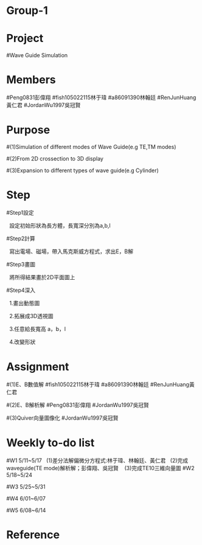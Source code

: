 # Group-1
# Project
#Wave Guide Simulation
# Members
#Peng0831彭偉翔
#fish105022115林于瑋
#a86091390林翰廷
#RenJunHuang黃仁君
#JordanWu1997吳冠賢
# Purpose
#(1)Simulation of different modes of Wave Guide(e.g TE,TM modes)

#(2)From 2D crossection to 3D display

#(3)Expansion to different types of wave guide(e.g Cylinder)

# Step

#Step1設定

   設定初始形狀為長方體，長寬深分別為a,b,l

#Step2計算

   寫出電場、磁場，帶入馬克斯威方程式，求出E，B解

#Step3畫圖

   將所得結果畫於2D平面圖上
   
#Step4深入

   1.畫出動態圖
   
   2.拓展成3D透視圖
   
   3.任意給長寬高 a，b，l
   
   4.改變形狀
   

# Assignment
#(1)E、B數值解
#fish105022115林于瑋
#a86091390林翰廷
#RenJunHuang黃仁君

#(2)E、B解析解
#Peng0831彭偉翔
#JordanWu1997吳冠賢

#(3)Quiver向量圖像化
#JordanWu1997吳冠賢

# Weekly to-do list
#W1 5/11~5/17
    (1)差分法解偏微分方程式:林于瑋、林翰廷、黃仁君
    (2)完成waveguide(TE mode)解析解；彭偉翔、吳冠賢
    (3)完成TE10三維向量圖
#W2 5/18~5/24

#W3 5/25~5/31

#W4 6/01~6/07

#W5 6/08~6/14

# Reference
